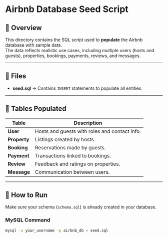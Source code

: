 # Airbnb Database Seed Script

## 📘 Overview
This directory contains the SQL script used to **populate** the Airbnb database with sample data.  
The data reflects realistic use cases, including multiple users (hosts and guests), properties, bookings, payments, reviews, and messages.

---

## 📄 Files
- **seed.sql** → Contains `INSERT` statements to populate all entities.

---

## 🧱 Tables Populated
| Table | Description |
|--------|--------------|
| **User** | Hosts and guests with roles and contact info. |
| **Property** | Listings created by hosts. |
| **Booking** | Reservations made by guests. |
| **Payment** | Transactions linked to bookings. |
| **Review** | Feedback and ratings on properties. |
| **Message** | Communication between users. |

---

## 🧪 How to Run

Make sure your schema (`schema.sql`) is already created in your database.

### **MySQL Command**
```bash
mysql -u your_username -p airbnb_db < seed.sql
